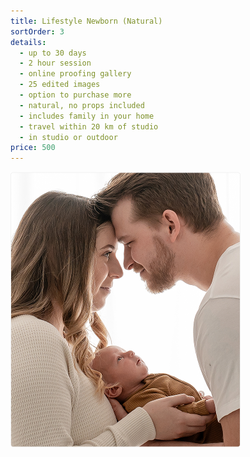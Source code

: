 ```yaml
---
title: Lifestyle Newborn (Natural)
sortOrder: 3
details:
  - up to 30 days
  - 2 hour session
  - online proofing gallery
  - 25 edited images
  - option to purchase more
  - natural, no props included
  - includes family in your home
  - travel within 20 km of studio
  - in studio or outdoor
price: 500
---
```


![Lifestyle Newborn.](../../assets/lifestyleNewborn.png)
